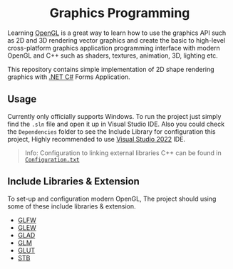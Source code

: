 <h1 align="center">Graphics Programming</h1>

Learning [OpenGL](https://www.opengl.org//) is a great way to learn how to use the graphics API such as 2D and 3D rendering vector graphics and create the basic to high-level cross-platform graphics application programming interface with modern OpenGL and C++ such as shaders, textures, animation, 3D, lighting etc.

This repository contains simple implementation of 2D shape rendering graphics with [.NET C#](https://dotnet.microsoft.com/) Forms Application.

## Usage

Currently only officially supports Windows. To run the project just simply find the `.sln` file and open it up in Visual Studio IDE. Also you could check the `Dependencies` folder to see the Include Library for configuration this project, Highly recommended to use [Visual Studio 2022](https://visualstudio.microsoft.com/downloads/) IDE.

> Info: Configuration to linking external libraries C++ can be found in [`Configuration.txt`](https://github.com/BillyFrcs/GraphicsProgramming/blob/master/Configuration.txt)

## Include Libraries & Extension

To set-up and configuration modern OpenGL, The project should using some of these include libraries & extension.

- [GLFW](https://www.glfw.org/)
- [GLEW](http://glew.sourceforge.net/)
- [GLAD](https://glad.dav1d.de/)
- [GLM](https://glm.g-truc.net/0.9.9/)
- [GLUT](http://freeglut.sourceforge.net/)
- [STB](https://github.com/nothings/stb)
